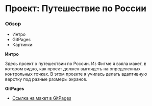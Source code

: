 # Проект: Путешествие по России

### Обзор
* Интро
* GitPages
* Картинки

**Интро**

Здесь проект о путешествии по России. 
Из Фигме я взяла макет, в котором видно, как проект должен выглядеть на определенных контрольных точках.
В этом проекте я училась делать адаптивную верстку под разные размеры экранов. 

**GitPages**

* [Ссылка на макет в GitPages](https://annette111.github.io/russian-travel/)

